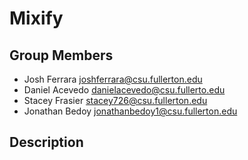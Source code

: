 # Mixify

## Group Members

* Josh Ferrara <joshferrara@csu.fullerton.edu>
* Daniel Acevedo <danielacevedo@csu.fullerto.edu>
* Stacey Frasier <stacey726@csu.fullerton.edu>
* Jonathan Bedoy <jonathanbedoy1@csu.fullerton.edu>

## Description

